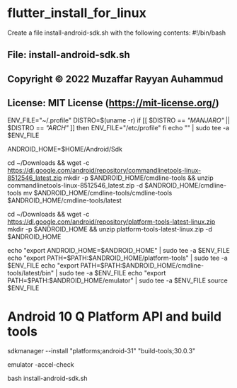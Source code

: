 # flutter_install_for_linux
Create a file install-android-sdk.sh with the following contents:
#!/bin/bash

## File: install-android-sdk.sh
## Copyright © 2022 Muzaffar Rayyan Auhammud
## License: MIT License (https://mit-license.org/)

ENV_FILE="~/.profile"
DISTRO=$(uname -r)
if [[ $DISTRO == *"MANJARO"* || $DISTRO == *"ARCH"* ]]
then
  ENV_FILE="/etc/profile"
fi
echo "" | sudo tee -a $ENV_FILE

ANDROID_HOME=$HOME/Android/Sdk

cd ~/Downloads && wget -c https://dl.google.com/android/repository/commandlinetools-linux-8512546_latest.zip
mkdir -p $ANDROID_HOME/cmdline-tools && unzip commandlinetools-linux-8512546_latest.zip -d $ANDROID_HOME/cmdline-tools
mv $ANDROID_HOME/cmdline-tools/cmdline-tools $ANDROID_HOME/cmdline-tools/latest

cd ~/Downloads && wget -c https://dl.google.com/android/repository/platform-tools-latest-linux.zip
mkdir -p $ANDROID_HOME && unzip platform-tools-latest-linux.zip -d $ANDROID_HOME

echo "export ANDROID_HOME=$ANDROID_HOME" | sudo tee -a $ENV_FILE
echo "export PATH=\$PATH:\$ANDROID_HOME/platform-tools" | sudo tee -a $ENV_FILE
echo "export PATH=\$PATH:\$ANDROID_HOME/cmdline-tools/latest/bin" | sudo tee -a $ENV_FILE
echo "export PATH=\$PATH:\$ANDROID_HOME/emulator" | sudo tee -a $ENV_FILE
source $ENV_FILE

# Android 10 Q Platform API and build tools
sdkmanager --install "platforms;android-31" "build-tools;30.0.3"

emulator -accel-check

bash install-android-sdk.sh
